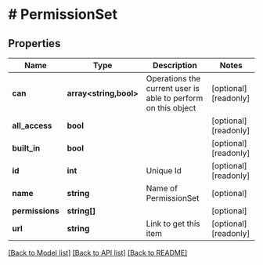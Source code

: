 # # PermissionSet

## Properties

Name | Type | Description | Notes
------------ | ------------- | ------------- | -------------
**can** | **array<string,bool>** | Operations the current user is able to perform on this object | [optional] [readonly]
**all_access** | **bool** |  | [optional] [readonly]
**built_in** | **bool** |  | [optional] [readonly]
**id** | **int** | Unique Id | [optional] [readonly]
**name** | **string** | Name of PermissionSet | [optional]
**permissions** | **string[]** |  | [optional]
**url** | **string** | Link to get this item | [optional] [readonly]

[[Back to Model list]](../../README.md#models) [[Back to API list]](../../README.md#endpoints) [[Back to README]](../../README.md)
